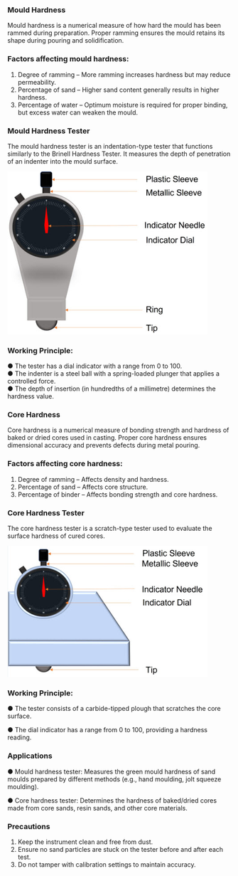 ### Mould Hardness

Mould hardness is a numerical measure of how hard the mould has been rammed during preparation. Proper ramming ensures the mould retains its shape during pouring and solidification.

### Factors affecting mould hardness:

1.	Degree of ramming – More ramming increases hardness but may reduce permeability.<br>
2.	Percentage of sand – Higher sand content generally results in higher hardness.<br>
3.	Percentage of water – Optimum moisture is required for proper binding, but excess water can weaken the mould.<br>

### Mould Hardness Tester

The mould hardness tester is an indentation-type tester that functions similarly to the Brinell Hardness Tester. It measures the depth of penetration of an indenter into the mould surface.

![Mould Hardness Tester](images/mould.jpg "Mould Hardness Tester")

### Working Principle:

●	The tester has a dial indicator with a range from 0 to 100.<br>
●	The indenter is a steel ball with a spring-loaded plunger that applies a controlled force.<br>
●	The depth of insertion (in hundredths of a millimetre) determines the hardness value.<br>
 
### Core Hardness

Core hardness is a numerical measure of bonding strength and hardness of baked or dried cores used in casting. Proper core hardness ensures dimensional accuracy and prevents defects during metal pouring.

### Factors affecting core hardness:

1.	Degree of ramming – Affects density and hardness.<br>
2.	Percentage of sand – Affects core structure.<br>
3.	Percentage of binder – Affects bonding strength and core hardness.<br>

### Core Hardness Tester

The core hardness tester is a scratch-type tester used to evaluate the surface hardness of cured cores.

![Core Hardness Tester](images/core.jpg "Core Hardness Tester")

### Working Principle:

●	The tester consists of a carbide-tipped plough that scratches the core surface.<br>

●	The dial indicator has a range from 0 to 100, providing a hardness reading.<br>

### Applications

●	Mould hardness tester: Measures the green mould hardness of sand moulds prepared by different methods (e.g., hand moulding, jolt squeeze moulding).<br>

●	Core hardness tester: Determines the hardness of baked/dried cores made from core sands, resin sands, and other core materials.<br>

### Precautions

1.	Keep the instrument clean and free from dust.<br>
2.	Ensure no sand particles are stuck on the tester before and after each test.<br>
3.	Do not tamper with calibration settings to maintain accuracy.

